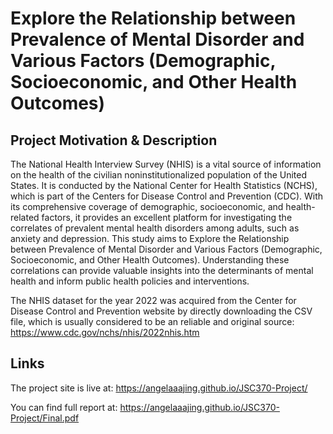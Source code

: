# Explore the Relationship between Prevalence of Mental Disorder and Various Factors (Demographic, Socioeconomic, and Other Health Outcomes)

## Project Motivation & Description 

The National Health Interview Survey (NHIS) is a vital source of information on the health of the civilian noninstitutionalized population of the United States. It is conducted by the National Center for Health Statistics (NCHS), which is part of the Centers for Disease Control and Prevention (CDC). With its comprehensive coverage of demographic, socioeconomic, and health-related factors, it provides an excellent platform for investigating the correlates of prevalent mental health disorders among adults, such as anxiety and depression. This study aims to Explore the Relationship between Prevalence of Mental Disorder and Various Factors (Demographic, Socioeconomic, and Other Health Outcomes). Understanding these correlations can provide valuable insights into the determinants of mental health and inform public health policies and interventions.

The NHIS dataset for the year 2022 was acquired from the Center for Disease Control and Prevention website by directly downloading the CSV file, which is usually considered to be an reliable and original source: https://www.cdc.gov/nchs/nhis/2022nhis.htm

## Links
The project site is live at: https://angelaaajing.github.io/JSC370-Project/

You can find full report at: https://angelaaajing.github.io/JSC370-Project/Final.pdf
